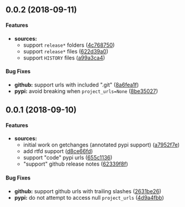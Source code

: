 <a name="0.0.2"></a>
## 0.0.2 (2018-09-11)

#### Features

* **sources:**
  *  support `release*` folders ([4c768750](4c768750))
  *  support `release*` files ([622d39a0](622d39a0))
  *  support `HISTORY` files ([a99a3ca4](a99a3ca4))

#### Bug Fixes

* **github:**  support urls with included ".git" ([8a6fea1f](8a6fea1f))
* **pypi:**  avoid breaking when `project_urls=None` ([8be35027](8be35027))

<a name="0.0.1"></a>
## 0.0.1 (2018-09-10)

#### Features

* **sources:**
  *  initial work on getchanges (annotated pypi support) ([a7952f7e](a7952f7e))
  *  add rtfd support ([d8ce66fd](d8ce66fd))
  *  support "code" pypi urls ([655c1136](655c1136))
  *  "support" github release notes ([62339f8f](62339f8f))

#### Bug Fixes

* **github:**  support github urls with trailing slashes ([2631be26](2631be26))
* **pypi:**  do not attempt to access null `project_urls` ([4d9a4fbb](4d9a4fbb))
